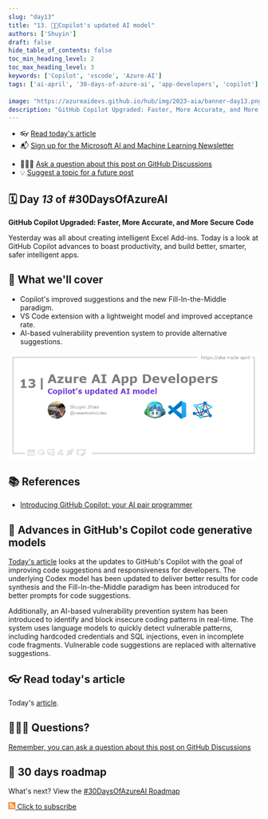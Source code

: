 ```yaml
---
slug: "day13"
title: "13. 🧑‍💻Copilot's updated AI model"
authors: ['Shuyin']
draft: false
hide_table_of_contents: false
toc_min_heading_level: 2
toc_max_heading_level: 3
keywords: ['Copilot', 'vscode', 'Azure-AI']
tags: ['ai-april', '30-days-of-azure-ai', 'app-developers', 'copilot']

image: "https://azureaidevs.github.io/hub/img/2023-aia/banner-day13.png"
description: "GitHub Copilot Upgraded: Faster, More Accurate, and More Secure Code https://azureaidevs.github.io/hub/2023-aia/day13 #30DaysOfAzureAI #AzureAiDevs #AI #Copilot"
---
```


<head>  

  <link rel="canonical" href="https://github.blog/2023-02-14-github-copilot-now-has-a-better-ai-model-and-new-capabilities/"  />

</head>

- 👓 [Read today's article](https://github.blog/2023-02-14-github-copilot-now-has-a-better-ai-model-and-new-capabilities/)
- 📬 [Sign up for the Microsoft AI and Machine Learning Newsletter](https://aka.ms/azure-ai-dev-newsletter)
<!-- - 📰 [Subscribe to the #30DaysOfAzureAI RSS feed](https://azureaidevs.github.io/hub/2023-aia/rss.xml) -->
- 🙋🏾‍♂️ [Ask a question about this post on GitHub Discussions](https://github.com/AzureAiDevs/hub/discussions/categories/13-copilot's-updated-ai-model)
- 💡 [Suggest a topic for a future post](https://github.com/AzureAiDevs/hub/discussions/categories/call-for-content)

## 🗓️ Day _13_ of #30DaysOfAzureAI

<!-- README
The following description is also used for the tweet. So it should be action oriented and grab attention 
If you update the description, please update the description: in the frontmatter as well.
-->

**GitHub Copilot Upgraded: Faster, More Accurate, and More Secure Code**

<!-- README
The following is the intro to the post. It should be a short teaser for the post.
-->

Yesterday was all about creating intelligent Excel Add-ins. Today is a look at GitHub Copilot advances to boast productivity, and build better, smarter, safer intelligent apps.

## 🎯 What we'll cover

<!-- README
The following list is the main points of the post. There should be 3-4 main points.
 -->


- Copilot's improved suggestions and the new Fill-In-the-Middle paradigm.
- VS Code extension with a lightweight model and improved acceptance rate.
- AI-based vulnerability prevention system to provide alternative suggestions. 

<!-- 
- Main point 1
- Main point 2
- Main point 3 
- Main point 4
-->

![Image banner for day 13](./../../static/img/2023-aia/banner-day13.png)

<!-- README
Add or update a list relevant references here. These could be links to other blog posts, Microsoft Learn Module, videos, or other resources.
-->


## 📚 References

- [Introducing GitHub Copilot: your AI pair programmer](https://github.blog/2021-06-29-introducing-github-copilot-ai-pair-programmer?WT.mc_id=aiml-89446-dglover)


<!-- README
The following is the body of the post. It should be an overview of the post that you are referencing.
See the Learn More section, if you supplied a canonical link, then will be displayed here.
-->


## 🚌 Advances in GitHub's Copilot code generative models

[Today's article](https://github.blog/2023-02-14-github-copilot-now-has-a-better-ai-model-and-new-capabilities/) looks at the updates to GitHub's Copilot with the goal of improving code suggestions and responsiveness for developers. The underlying Codex model has been updated to deliver better results for code synthesis and the Fill-In-the-Middle paradigm has been introduced for better prompts for code suggestions. 

Additionally, an AI-based vulnerability prevention system has been introduced to identify and block insecure coding patterns in real-time. The system uses language models to quickly detect vulnerable patterns, including hardcoded credentials and SQL injections, even in incomplete code fragments. Vulnerable code suggestions are replaced with alternative suggestions.

## 👓 Read today's article

Today's [article](https://github.blog/2023-02-14-github-copilot-now-has-a-better-ai-model-and-new-capabilities/).


## 🙋🏾‍♂️ Questions?

[Remember, you can ask a question about this post on GitHub Discussions](https://github.com/AzureAiDevs/Discussions/discussions/categories/13-copilot's-updated-ai-model)

## 📍 30 days roadmap

What's next? View the [#30DaysOfAzureAI Roadmap](/hub/roadmap/30days)

[![](./../../static/img/2023-aia/rss.png) Click to subscribe](/hub/2023-aia/rss.xml)